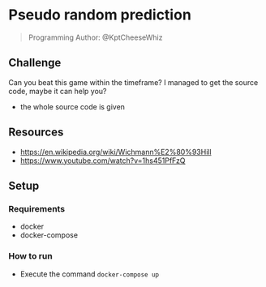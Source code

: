 # Pseudo random prediction
> Programming
Author: @KptCheeseWhiz

## Challenge

Can you beat this game within the timeframe? I managed to get the source code, maybe it can help you?
 - the whole source code is given

## Resources

 - https://en.wikipedia.org/wiki/Wichmann%E2%80%93Hill
 - https://www.youtube.com/watch?v=1hs451PfFzQ

## Setup

### Requirements
  - docker
  - docker-compose

### How to run
  - Execute the command `docker-compose up`